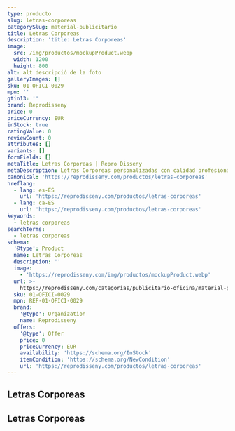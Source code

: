 ```yaml
---
type: producto
slug: letras-corporeas
categorySlug: material-publicitario
title: Letras Corporeas
description: 'title: Letras Corporeas'
image:
  src: /img/productos/mockupProduct.webp
  width: 1200
  height: 800
alt: alt descripció de la foto
galleryImages: []
sku: 01-OFICI-0029
mpn: ''
gtin13: ''
brand: Reprodisseny
price: 0
priceCurrency: EUR
inStock: true
ratingValue: 0
reviewCount: 0
attributes: []
variants: []
formFields: []
metaTitle: Letras Corporeas | Repro Disseny
metaDescription: Letras Corporeas personalizadas con calidad profesional en Cataluña.
canonical: 'https://reprodisseny.com/productos/letras-corporeas'
hreflang:
  - lang: es-ES
    url: 'https://reprodisseny.com/productos/letras-corporeas'
  - lang: ca-ES
    url: 'https://reprodisseny.com/productos/letras-corporeas'
keywords:
  - letras corporeas
searchTerms:
  - letras corporeas
schema:
  '@type': Product
  name: Letras Corporeas
  description: ''
  image:
    - 'https://reprodisseny.com/img/productos/mockupProduct.webp'
  url: >-
    https://reprodisseny.com/categorias/publicitario-oficina/material-publicitario/letras-corporeas
  sku: 01-OFICI-0029
  mpn: REF-01-OFICI-0029
  brand:
    '@type': Organization
    name: Reprodisseny
  offers:
    '@type': Offer
    price: 0
    priceCurrency: EUR
    availability: 'https://schema.org/InStock'
    itemCondition: 'https://schema.org/NewCondition'
    url: 'https://reprodisseny.com/productos/letras-corporeas'
---
```

## Letras Corporeas

## Letras Corporeas
